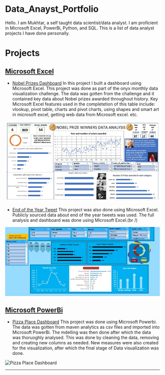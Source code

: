 # Data_Anayst_Portfolio
Hello. I am Mukhtar, a self taught data scientist/data analyst. I am proficient in Microsoft Excel, PowerBi, Python, and SQL.
This is a list of data analyst projects I have done personally.
# Projects
## [Microsoft Excel](https://github.com/mobolajiolowo/Data_Anayst_Portfolio/tree/main/Excel)
- [Nobel Prizes Dashboard](https://github.com/mobolajiolowo/Data_Anayst_Portfolio/tree/main/Excel/Nobel_prizes)
In this project I built a dashboard using Microsoft Excel. This project was done as part of the onyx monthly data visualization challenge. The data was gotten from the challenge and it contained key data about Nobel prizes awarded throughout history. Key Microsoft Excel features used in the completetion of this table include: vlookup, pivot table, charts and pivot charts, using shapes and smart art in microsoft excel, getting web data from Microsoft excel. etc.

![Nobel Prize Dashboard](Excel/Nobel_prizes/nobel_prizes_dashboard.jpg)

- [End of the Year Tweet](https://github.com/mobolajiolowo/Data_Anayst_Portfolio/tree/main/Excel/end_of_the_year_tweets)
This project was also done using Microsoft Excel. Publicly sourced data about end of the year tweets was used. The full analysis and dashboard was done using Microsoft Excel.(br /)

![End Of The Year Dashboard](Excel/end_of_the_year_tweets/end_of_the_year_tweets.jpg)<br />

## [Microsoft PowerBi](https://github.com/mobolajiolowo/Data_Anayst_Portfolio/tree/main/PowerBi)
- [Pizza Place Dashboard](https://github.com/mobolajiolowo/Data_Anayst_Portfolio/tree/main/PowerBi/Pizza_Place_Sales)
This project was done using Microsoft Powerbi. The data was gotten from maven analytics as csv files and imported into Microsoft PowerBi. The mdelling was then done after which the data was thoruoghly analysed. This was done by cleaning the data, removing and creating new columns as needed. New measures were also created for the visualization, after which the final stage of Data visualization was done.

![Pizza Place Dashboard](Data_Anayst_Portfolio/PowerBi/Pizza_Place_Sales/pizza_dashbord.png)

-------------------------------------------------------------------------------------------------------------------------------------------------------------------------
